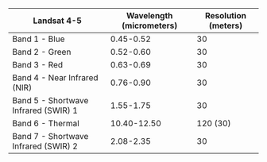 | Landsat  4-5                            | Wavelength (micrometers) | Resolution (meters) |
| ------------------------------------ | ------------------------ | ------------------- |
| Band 1 - Blue                        | 0.45-0.52                | 30                  |
| Band 2 - Green                       | 0.52-0.60                | 30                  |
| Band 3 - Red                         | 0.63-0.69                | 30                  |
| Band 4 - Near Infrared (NIR)         | 0.76-0.90                | 30                  |
| Band 5 - Shortwave Infrared (SWIR) 1 | 1.55-1.75                | 30                  |
| Band 6 - Thermal                     | 10.40-12.50              | 120 (30)            |
| Band 7 - Shortwave Infrared (SWIR) 2 | 2.08-2.35                | 30                  |